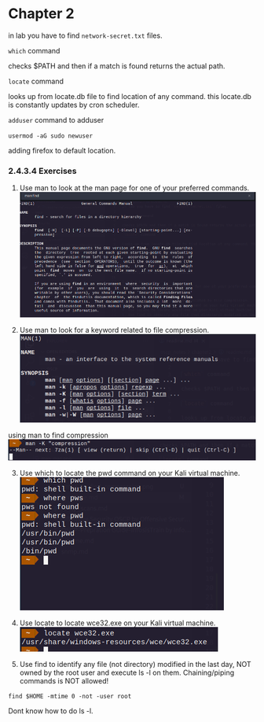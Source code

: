 # Chapter 2

in lab you have to find `network-secret.txt` files.

`which` command

checks $PATH and then if a match is found returns the actual path.

`locate` command

looks up from locate.db file to find location of any command. this locate.db is constantly updates by cron scheduler.

`adduser` command to adduser

`usermod -aG sudo newuser`

adding firefox to default location.

### 2.4.3.4 Exercises
1. Use man to look at the man page for one of your preferred commands.
![](man_page.png)

2. Use man to look for a keyword related to file compression.
![](man_man.png)

using man to find compression
![](man_to_find_compression.png)

3. Use which to locate the pwd command on your Kali virtual machine.
![](which_pwd.png)

4. Use locate to locate wce32.exe on your Kali virtual machine.
![](locate_wce32.png)

5. Use find to identify any file (not directory) modified in the last day, NOT owned by the root 
user and execute ls -l on them. Chaining/piping commands is NOT allowed!

```
find $HOME -mtime 0 -not -user root 

```

Dont know how to do ls -l.



